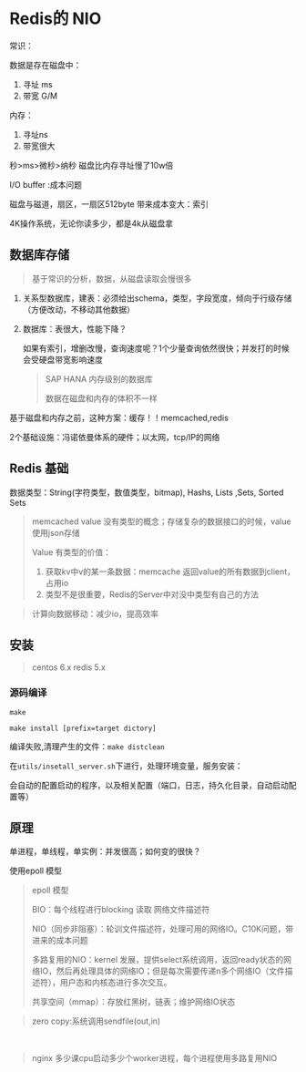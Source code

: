 # Redis的 NIO

常识：

数据是存在磁盘中：

1. 寻址 ms
2. 带宽 G/M

内存：

1. 寻址ns
2. 带宽很大

秒>ms>微秒>纳秒 磁盘比内存寻址慢了10w倍



I/O buffer :成本问题

磁盘与磁道，扇区，一扇区512byte 带来成本变大：索引

4K操作系统，无论你读多少，都是4k从磁盘拿

## 数据库存储

> 基于常识的分析，数据，从磁盘读取会慢很多

1. 关系型数据库，建表：必须给出schema，类型，字段宽度，倾向于行级存储（方便改动，不移动其他数据）

2. 数据库：表很大，性能下降？

   ​	如果有索引，增删改慢，查询速度呢？1个少量查询依然很快；并发打的时候会受硬盘带宽影响速度

   > SAP HANA 内存级别的数据库
   >
   > 数据在磁盘和内存的体积不一样



基于磁盘和内存之前，这种方案：缓存！！memcached,redis

2个基础设施：冯诺依曼体系的硬件；以太网，tcp/IP的网络



## Redis 基础

数据类型：String(字符类型，数值类型，bitmap), Hashs, Lists ,Sets, Sorted Sets

> memcached value 没有类型的概念；存储复杂的数据接口的时候，value使用json存储
>
> Value 有类型的价值：
>
> 1. 获取kv中v的某一条数据：memcache 返回value的所有数据到client，占用io
> 2. 类型不是很重要，Redis的Server中对没中类型有自己的方法

> 计算向数据移动：减少io，提高效率

## 安装

> centos 6.x redis 5.x

### 源码编译

`make `

`make install [prefix=target dictory]`

编译失败,清理产生的文件：`make distclean`

在`utils/insetall_server.sh`下进行，处理环境变量，服务安装：

​	会自动的配置启动的程序，以及相关配置（端口，日志，持久化目录，自动启动配置等）





## 原理



单进程，单线程，单实例：并发很高；如何变的很快？

使用epoll 模型

> epoll 模型
>
> BIO：每个线程进行blocking 读取 网络文件描述符
>
> NIO（同步非阻塞）：轮训文件描述符，处理可用的网络IO。C10K问题，带进来的成本问题
>
>  
>
> 多路复用的NIO：kernel 发展，提供select系统调用，返回ready状态的网络IO，然后再处理具体的网络IO；但是每次需要传递n多个网络IO（文件描述符），用户态和内核态进行多次交互。
>
>  
>
> 共享空间（mmap）：存放红黑树，链表；维护网络IO状态



> zero copy:系统调用sendfile(out,in)

​	

> nginx 多少课cpu启动多少个worker进程，每个进程使用多路复用NIO